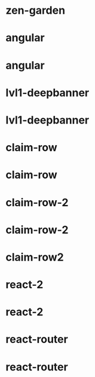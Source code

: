 # zen-garden
# angular
# angular
# lvl1-deepbanner
# lvl1-deepbanner
# claim-row
# claim-row
# claim-row-2
# claim-row-2
# claim-row2
# react-2
# react-2
# react-router
# react-router
